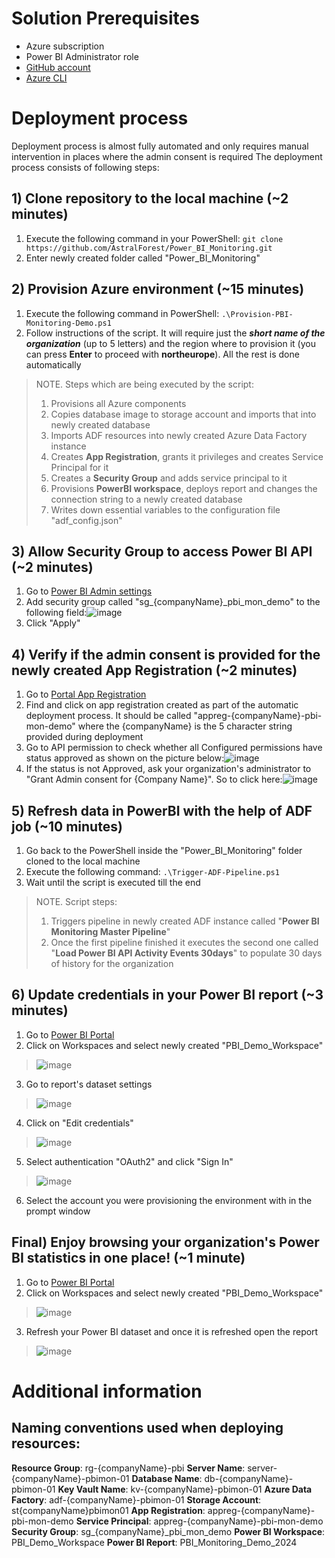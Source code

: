 # Solution Prerequisites
- Azure subscription
- Power BI Administrator role
- [GitHub account](https://github.com/join)
- [Azure CLI](https://learn.microsoft.com/en-us/cli/azure/install-azure-cli)

# Deployment process
Deployment process is almost fully automated and only requires manual intervention in places where the admin consent is required
The deployment process consists of following steps:

## 1) Clone repository to the local machine (~2 minutes)
1. Execute the following command in your PowerShell: `git clone https://github.com/AstralForest/Power_BI_Monitoring.git`
2. Enter newly created folder called "Power_BI_Monitoring"

## 2) Provision Azure environment (~15 minutes)
1. Execute the following command in PowerShell: `.\Provision-PBI-Monitoring-Demo.ps1`
2. Follow instructions of the script. It will require just the _**short name of the organization**_ (up to 5 letters) and the region where to provision it (you can press **Enter** to proceed with **northeurope**). All the rest is done automatically

> NOTE. Steps which are being executed by the script:
> 1. Provisions all Azure components
> 2. Copies database image to storage account and imports that into newly created database
> 3. Imports ADF resources into newly created Azure Data Factory instance
> 4. Creates **App Registration**, grants it privileges and creates Service Principal for it
> 5. Creates a **Security Group** and adds service principal to it
> 6. Provisions **PowerBI workspace**, deploys report and changes the connection string to a newly created database
> 7. Writes down essential variables to the configuration file "adf_config.json"

## 3) Allow **Security Group** to access Power BI API (**~2 minutes**)
1. Go to [Power BI Admin settings](https://app.powerbi.com/admin-portal/tenantSettings?experience=power-bi)
2. Add security group called "sg_{companyName}_pbi_mon_demo" to the following field:![image](https://github.com/user-attachments/assets/e0d7d913-bc89-438f-9b85-0ce7b4d314c4)
3. Click "Apply"

## 4) Verify if the admin consent is provided for the newly created App Registration (**~2 minutes**)
1. Go to [Portal App Registration](https://portal.azure.com/#view/Microsoft_AAD_RegisteredApps/ApplicationsListBlade)
2. Find and click on app registration created as part of the automatic deployment process. It should be called "appreg-{companyName}-pbi-mon-demo" where the {companyName} is the 5 character string provided during deployment
3. Go to API permission to check whether all Configured permissions have status approved as shown on the picture below:![image](https://github.com/user-attachments/assets/ffc503da-7898-4380-88c7-1f519a827f36)
4. If the status is not Approved, ask your organization's administrator to "Grant Admin consent for {Company Name}". So to click here:![image](https://github.com/user-attachments/assets/37c6c0a9-9b63-47a2-9c93-b5f758570ca0)

## 5) Refresh data in PowerBI with the help of ADF job (**~10 minutes**)
1. Go back to the PowerShell inside the "Power_BI_Monitoring" folder cloned to the local machine
2. Execute the following command: `.\Trigger-ADF-Pipeline.ps1`
3. Wait until the script is executed till the end 
> NOTE. Script steps:
> 1. Triggers pipeline in newly created ADF instance called "**Power BI Monitoring Master Pipeline**"
> 2. Once the first pipeline finished it executes the second one called "**Load Power BI API Activity Events 30days**" to populate 30 days of history for the organization 

## 6) Update credentials in your Power BI report (**~3 minutes**)
1. Go to [Power BI Portal](https://app.powerbi.com/)
2. Click on Workspaces and select newly created "PBI_Demo_Workspace"
> ![image](https://github.com/user-attachments/assets/f921605f-9e15-42c9-a3ae-945e49322522)
3. Go to report's dataset settings
> ![image](https://github.com/user-attachments/assets/15b90c77-28e3-471b-8b3b-44426224bdb8)
4. Click on "Edit credentials"
> ![image](https://github.com/user-attachments/assets/211c1764-9687-4156-843c-0bdd0e41a900)
5. Select authentication "OAuth2" and click "Sign In"
> ![image](https://github.com/user-attachments/assets/ce2978e2-4707-4f3e-a952-3509cc40d454)
6. Select the account you were provisioning the environment with in the prompt window

## Final) Enjoy browsing your organization's Power BI statistics in one place! (~1 minute)
1. Go to [Power BI Portal](https://app.powerbi.com/)
2. Click on Workspaces and select newly created "PBI_Demo_Workspace"
> ![image](https://github.com/user-attachments/assets/f921605f-9e15-42c9-a3ae-945e49322522)
3. Refresh your Power BI dataset and once it is refreshed open the report
> ![image](https://github.com/user-attachments/assets/6bc9ce45-bd78-4c3d-ad9f-5dbac0c7872c)


# Additional information
## Naming conventions used when deploying resources:
**Resource Group**: rg-{companyName}-pbi
**Server Name**: server-{companyName}-pbimon-01
**Database Name**: db-{companyName}-pbimon-01
**Key Vault Name**: kv-{companyName}-pbimon-01
**Azure Data Factory**: adf-{companyName}-pbimon-01
**Storage Account**: st{companyName}pbimon01
**App Registration**: appreg-{companyName}-pbi-mon-demo
**Service Principal**: appreg-{companyName}-pbi-mon-demo
**Security Group**: sg_{companyName}_pbi_mon_demo
**Power BI Workspace**: PBI_Demo_Workspace
**Power BI Report**: PBI_Monitoring_Demo_2024
